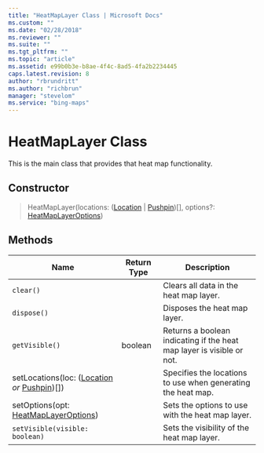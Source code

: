 ```yaml
---
title: "HeatMapLayer Class | Microsoft Docs"
ms.custom: ""
ms.date: "02/28/2018"
ms.reviewer: ""
ms.suite: ""
ms.tgt_pltfrm: ""
ms.topic: "article"
ms.assetid: e99b0b3e-b8ae-4f4c-8ad5-4fa2b2234445
caps.latest.revision: 8
author: "rbrundritt"
ms.author: "richbrun"
manager: "stevelom"
ms.service: "bing-maps"
---
```


# HeatMapLayer Class

This is the main class that provides that heat map functionality.

## Constructor

> HeatMapLayer(locations: ([Location](../../map-control-api/location-class.md) | [Pushpin](../../map-control-api/pushpin-class.md))[], options?: [HeatMapLayerOptions](heatmaplayeroptions-object.md))

## Methods

Name                                      | Return Type            | Description
----------------------------------------- | ---------------------- | --------------------------------------------
`clear()`                                 |                        | Clears all data in the heat map layer.
`dispose()`                               |                        | Disposes the heat map layer.
`getVisible()` | boolean | Returns a boolean indicating if the heat map layer is visible or not. 
setLocations(loc: ([Location](../../map-control-api/location-class.md) _or_ [Pushpin](../../map-control-api/pushpin-class.md))[])  |                        | Specifies the locations to use when generating the heat map.
setOptions(opt: [HeatMapLayerOptions](heatmaplayeroptions-object.md))   |                        | Sets the options to use with the heat map layer.
`setVisible(visible: boolean)`  | | Sets the visibility of the heat map layer.
